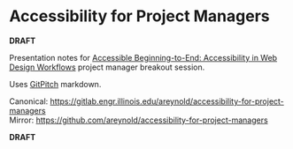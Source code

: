 # Accessibility for Project Managers

**DRAFT**

Presentation notes for [Accessible Beginning-to-End: Accessibility in Web Design Workflows](https://www.itproforum.illinois.edu/sessions#201706-07-05) project manager breakout session.

Uses [GitPitch](https://gitpitch.com) markdown.

Canonical: https://gitlab.engr.illinois.edu/areynold/accessibility-for-project-managers  
Mirror: https://github.com/areynold/accessibility-for-project-managers

**DRAFT**